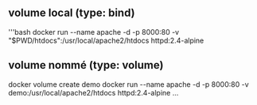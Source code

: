 ## volume local (type: bind)
'''bash
docker run --name apache -d -p 8000:80 -v "$PWD/htdocs":/usr/local/apache2/htdocs httpd:2.4-alpine


## volume nommé (type: volume)

docker volume create demo
docker run --name apache -d -p 8000:80 -v demo:/usr/local/apache2/htdocs httpd:2.4-alpine
...